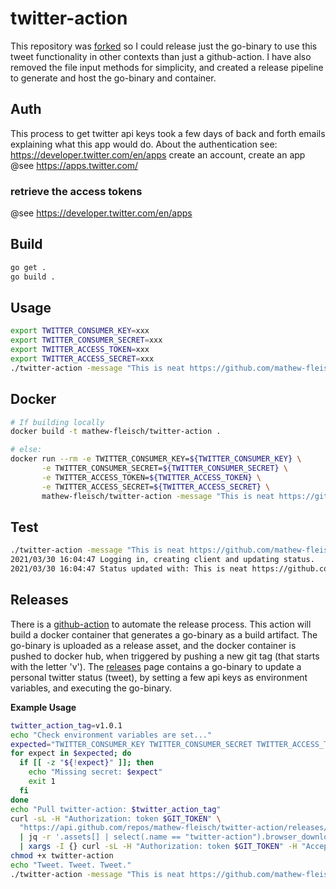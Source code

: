 # twitter-action

This repository was [forked](https://github.com/xorilog/twitter-action) so I could release just the go-binary to use this tweet functionality in other contexts than just a github-action. I have also removed the file input methods for simplicity, and created a release pipeline to generate and host the go-binary and container.

## Auth
This process to get twitter api keys took a few days of back and forth emails explaining what this app would do.
About the authentication see: https://developer.twitter.com/en/apps
create an account, create an app
@see https://apps.twitter.com/

### retrieve the access tokens
@see https://developer.twitter.com/en/apps

## Build
```bash
go get .
go build .
```

## Usage
```bash
export TWITTER_CONSUMER_KEY=xxx
export TWITTER_CONSUMER_SECRET=xxx
export TWITTER_ACCESS_TOKEN=xxx
export TWITTER_ACCESS_SECRET=xxx
./twitter-action -message "This is neat https://github.com/mathew-fleisch/blog"
```

## Docker
```bash
# If building locally
docker build -t mathew-fleisch/twitter-action .

# else:
docker run --rm -e TWITTER_CONSUMER_KEY=${TWITTER_CONSUMER_KEY} \
       -e TWITTER_CONSUMER_SECRET=${TWITTER_CONSUMER_SECRET} \
       -e TWITTER_ACCESS_TOKEN=${TWITTER_ACCESS_TOKEN} \
       -e TWITTER_ACCESS_SECRET=${TWITTER_ACCESS_SECRET} \
       mathew-fleisch/twitter-action -message "This is neat https://github.com/mathew-fleisch/blog"
```

## Test
```bash
./twitter-action -message "This is neat https://github.com/mathew-fleisch/blog" -dry
2021/03/30 16:04:47 Logging in, creating client and updating status.
2021/03/30 16:04:47 Status updated with: This is neat https://github.com/mathew-fleisch/blog
```

## Releases

There is a [github-action](.github/workflows/tag-release.yaml) to automate the release process. This action will build a docker container that generates a go-binary as a build artifact. The go-binary is uploaded as a release asset, and the docker container is pushed to docker hub, when triggered by pushing a new git tag (that starts with the letter 'v'). The [releases](https://github.com/mathew-fleisch/twitter-action/releases) page contains a go-binary to update a personal twitter status (tweet), by setting a few api keys as environment variables, and executing the go-binary.

**Example Usage**

```bash
twitter_action_tag=v1.0.1
echo "Check environment variables are set..."
expected="TWITTER_CONSUMER_KEY TWITTER_CONSUMER_SECRET TWITTER_ACCESS_TOKEN TWITTER_ACCESS_SECRET GIT_TOKEN"
for expect in $expected; do
  if [[ -z "${!expect}" ]]; then
    echo "Missing secret: $expect"
    exit 1
  fi
done
echo "Pull twitter-action: $twitter_action_tag"
curl -sL -H "Authorization: token $GIT_TOKEN" \
  "https://api.github.com/repos/mathew-fleisch/twitter-action/releases/tags/$twitter_action_tag" \
  | jq -r '.assets[] | select(.name == "twitter-action").browser_download_url' \
  | xargs -I {} curl -sL -H "Authorization: token $GIT_TOKEN" -H "Accept:application/octet-stream" -O {}
chmod +x twitter-action
echo "Tweet. Tweet. Tweet."
./twitter-action -message "This is neat https://github.com/mathew-fleisch/blog"
```
